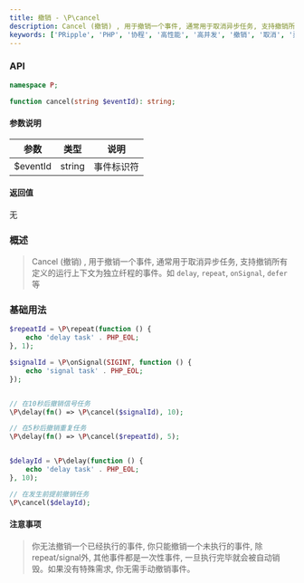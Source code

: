 ```yaml
---
title: 撤销 - \P\cancel
description: Cancel (撤销) , 用于撤销一个事件, 通常用于取消异步任务, 支持撤销所有定义的运行上下文为独立纤程的事件。如`delay`, `repeat`, `onSignal`, `defer`等
keywords: ['PRipple', 'PHP', '协程', '高性能', '高并发', '撤销', '取消', '异步任务']
---
```


### API

```php
namespace P;

function cancel(string $eventId): string;
```

#### 参数说明

| 参数       | 类型     | 说明    |
|----------|--------|-------|
| $eventId | string | 事件标识符 |

#### 返回值

无

### 概述

> Cancel (撤销) , 用于撤销一个事件, 通常用于取消异步任务, 支持撤销所有定义的运行上下文为独立纤程的事件。如
> `delay`, `repeat`, `onSignal`, `defer`等

### 基础用法

```php
$repeatId = \P\repeat(function () {
    echo 'delay task' . PHP_EOL;
}, 1);

$signalId = \P\onSignal(SIGINT, function () {
    echo 'signal task' . PHP_EOL;
});


// 在10秒后撤销信号任务
\P\delay(fn() => \P\cancel($signalId), 10);

// 在5秒后撤销重复任务
\P\delay(fn() => \P\cancel($repeatId), 5);


$delayId = \P\delay(function () {
    echo 'delay task' . PHP_EOL;
}, 10);

// 在发生前提前撤销任务
\P\cancel($delayId);
```

#### 注意事项

> 你无法撤销一个已经执行的事件, 你只能撤销一个未执行的事件, 除repeat/signal外,
> 其他事件都是一次性事件, 一旦执行完毕就会被自动销毁。如果没有特殊需求, 你无需手动撤销事件。
